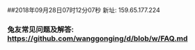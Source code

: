 ##2018年09月28日07时12分07秒 新址: 159.65.177.224
### 兔友常见问题及解答: https://github.com/wanggonging/d/blob/w/FAQ.md
